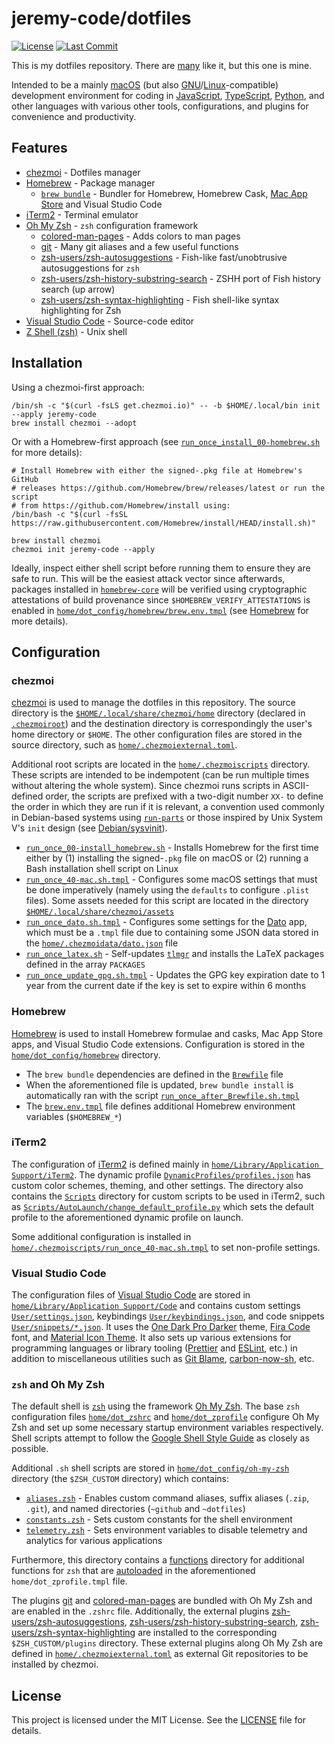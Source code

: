 <!-- Link references -->

[license-badge]: https://img.shields.io/github/license/jeremy-code/dotfiles?logo=data:image/svg+xml;base64,PHN2ZyByb2xlPSJpbWciIHZpZXdCb3g9IjAgMCAzMiAzMiIgeG1sbnM9Imh0dHA6Ly93d3cudzMub3JnLzIwMDAvc3ZnIj48dGl0bGU+Q2VydGlmaWNhdGU8L3RpdGxlPjxwYXRoIGZpbGw9IiNmZmYiIGQ9Ik00IDZ2MTRhMiAyIDAgMCAwIDIgMmgxMnY2bDMtMiAzIDJ2LTZoNGEyIDIgMCAwIDAgMi0yVjZhMiAyIDAgMCAwLTItMkg2YTIgMiAwIDAgMC0yIDJabTIgMGg4djJINlptMCA0aDZ2Mkg2Wm0wIDRoOHYySDZabTEwIDZINnYtMmgxMFptOC02djRsLTMtMi0zIDJ2LTRsLTQtMiA0LTJWNmwzIDIgMy0ydjQuMmw0IDEuOFoiLz48L3N2Zz4K&color=%23ff1423
[last-commit-badge]: https://img.shields.io/github/last-commit/jeremy-code/dotfiles?logo=git&logoColor=white&color=f05033

# jeremy-code/dotfiles

[![License][license-badge]](LICENSE) [![Last Commit][last-commit-badge]](https://github.com/jeremy-code/dotfiles/commit/main)

This is my dotfiles repository. There are [many](https://dotfiles.github.io) like it, but this one is mine.

Intended to be a mainly [macOS](https://www.apple.com/macos) (but also [GNU](https://www.gnu.org)/[Linux](https://www.linux.org)-compatible) development environment for coding in [JavaScript](https://ecma-international.org/publications-and-standards/standards/ecma-262/), [TypeScript](https://www.typescriptlang.org), [Python](https://www.python.org/), and other languages with various other tools, configurations, and plugins for convenience and productivity.

## Features

- [chezmoi](https://www.chezmoi.io) - Dotfiles manager
- [Homebrew](https://brew.sh) - Package manager
  - [`brew bundle`](https://docs.brew.sh/Brew-Bundle-and-Brewfile) - Bundler for Homebrew, Homebrew Cask, [Mac App Store](https://www.apple.com/app-store/) and Visual Studio Code
- [iTerm2](https://iterm2.com) - Terminal emulator
- [Oh My Zsh](https://ohmyz.sh) - `zsh` configuration framework
  - [colored-man-pages](https://github.com/ohmyzsh/ohmyzsh/tree/master/plugins/colored-man-pages) - Adds colors to man pages
  - [git](https://github.com/ohmyzsh/ohmyzsh/tree/master/plugins/git) - Many git aliases and a few useful functions
  - [zsh-users/zsh-autosuggestions](https://github.com/zsh-users/zsh-autosuggestions) - Fish-like fast/unobtrusive autosuggestions for `zsh`
  - [zsh-users/zsh-history-substring-search](https://github.com/zsh-users/zsh-history-substring-search) - ZSHH port of Fish history search (up arrow)
  - [zsh-users/zsh-syntax-highlighting](https://github.com/zsh-users/zsh-syntax-highlighting) - Fish shell-like syntax highlighting for Zsh
- [Visual Studio Code](https://code.visualstudio.com) - Source-code editor
- [Z Shell (zsh)](https://zsh.sourceforge.io) - Unix shell

## Installation

Using a chezmoi-first approach:

```shell
/bin/sh -c "$(curl -fsLS get.chezmoi.io)" -- -b $HOME/.local/bin init --apply jeremy-code
brew install chezmoi --adopt
```

Or with a Homebrew-first approach (see [`run_once_install_00-homebrew.sh`](home/.chezmoiscripts/run_once_00-install_homebrew.sh) for more details):

```shell
# Install Homebrew with either the signed-.pkg file at Homebrew's GitHub
# releases https://github.com/Homebrew/brew/releases/latest or run the script
# from https://github.com/Homebrew/install using:
/bin/bash -c "$(curl -fsSL https://raw.githubusercontent.com/Homebrew/install/HEAD/install.sh)"

brew install chezmoi
chezmoi init jeremy-code --apply
```

Ideally, inspect either shell script before running them to ensure they are safe to run. This will be the easiest attack vector since afterwards, packages installed in [`homebrew-core`](https://github.com/Homebrew/homebrew-core) will be verified using cryptographic attestations of build provenance since `$HOMEBREW_VERIFY_ATTESTATIONS` is enabled in [`home/dot_config/homebrew/brew.env.tmpl`](home/dot_config/homebrew/brew.env.tmpl) (see [Homebrew](#homebrew) for more details).

## Configuration

### chezmoi

[chezmoi](https://www.chezmoi.io) is used to manage the dotfiles in this repository. The source directory is the [`$HOME/.local/share/chezmoi/home`](home) directory (declared in [`.chezmoiroot`](.chezmoiroot)) and the destination directory is correspondingly the user's home directory or `$HOME`. The other configuration files are stored in the source directory, such as [`home/.chezmoiexternal.toml`](home/.chezmoiexternal.toml).

Additional root scripts are located in the [`home/.chezmoiscripts`](home/.chezmoiscripts) directory. These scripts are intended to be indempotent (can be run multiple times without altering the whole system). Since chezmoi runs scripts in ASCII-defined order, the scripts are prefixed with a two-digit number `XX-` to define the order in which they are run if it is relevant, a convention used commonly in Debian-based systems using [`run-parts`](https://manpages.debian.org/testing/debianutils/run-parts.8.html) or those inspired by Unix System V's `init` design (see [Debian/sysvinit](https://salsa.debian.org/debian/sysvinit/-/blob/master/debian/src/sysv-rc/doc/README.runlevels)).

- [`run_once_00-install_homebrew.sh`](home/.chezmoiscripts/run_once_00-install_homebrew.sh) - Installs Homebrew for the first time either by (1) installing the signed-`.pkg` file on macOS or (2) running a Bash installation shell script on Linux
- [`run_once_40-mac.sh.tmpl`](home/.chezmoiscripts/run_once_40-mac.sh.tmpl) - Configures some macOS settings that must be done imperatively (namely using the `defaults` to configure `.plist` files). Some assets needed for this script are located in the directory [`$HOME/.local/share/chezmoi/assets`](assets)
- [`run_once_dato.sh.tmpl`](home/.chezmoiscripts/run_once_dato.sh.tmpl) - Configures some settings for the [Dato](https://sindresorhus.com/dato) app, which must be a `.tmpl` file due to containing some JSON data stored in the [`home/.chezmoidata/dato.json`](home/.chezmoidata/dato.json) file
- [`run_once_latex.sh`](home/.chezmoiscripts/run_once_latex.sh) - Self-updates [`tlmgr`](https://www.tug.org/texlive/tlmgr.html) and installs the LaTeX packages defined in the array `PACKAGES`
- [`run_once_update_gpg.sh.tmpl`](home/.chezmoiscripts/run_once_update_gpg.sh.tmpl) - Updates the GPG key expiration date to 1 year from the current date if the key is set to expire within 6 months

### Homebrew

[Homebrew](https://brew.sh) is used to install Homebrew formulae and casks, Mac App Store apps, and Visual Studio Code extensions. Configuration is stored in the [`home/dot_config/homebrew`](home/dot_config/homebrew) directory.

- The `brew bundle` dependencies are defined in the [`Brewfile`](home/dot_config/homebrew/Brewfile) file
- When the aforementioned file is updated, `brew bundle install` is automatically ran with the script [`run_once_after_Brewfile.sh.tmpl`](home/dot_config/homebrew/run_once_after_Brewfile.sh.tmpl)
- The [`brew.env.tmpl`](home/dot_config/homebrew/brew.env.tmpl) file defines additional Homebrew environment variables (`$HOMEBREW_*`)

### iTerm2

The configuration of [iTerm2](https://iterm2.com) is defined mainly in [`home/Library/Application Support/iTerm2`](<home/Library/Application Support/iTerm2>). The dynamic profile [`DynamicProfiles/profiles.json`](<home/Library/Application Support/iTerm2/DynamicProfiles/profiles.json>) has custom color schemes, theming, and other settings. The directory also contains the [`Scripts`](<home/Library/Application Support/iTerm2/Scripts>) directory for custom scripts to be used in iTerm2, such as [`Scripts/AutoLaunch/change_default_profile.py`](<home/Library/Application Support/iTerm2/Scripts/AutoLaunch/change_default_profile.py>) which sets the default profile to the aforementioned dynamic profile on launch.

Some additional configuration is installed in [`home/.chezmoiscripts/run_once_40-mac.sh.tmpl`](home/.chezmoiscripts/run_once_40-mac.sh.tmpl#L125-L153) to set non-profile settings.

### Visual Studio Code

The configuration files of [Visual Studio Code](https://code.visualstudio.com) are stored in [`home/Library/Application Support/Code`](<home/Library/Application Support/Code>) and contains custom settings [`User/settings.json`](<home/Library/Application Support/Code/User/settings.json>), keybindings [`User/keybindings.json`](<home/Library/Application Support/Code/User/keybindings.json>), and code snippets [`User/snippets/*.json`](<home/Library/Application Support/Code/User/snippets>). It uses the [One Dark Pro Darker](https://marketplace.visualstudio.com/items?itemName=zhuangtongfa.Material-theme) theme, [Fira Code](https://github.com/tonsky/FiraCode) font, and [Material Icon Theme](https://marketplace.visualstudio.com/items?itemName=PKief.material-icon-theme). It also sets up various extensions for programming languages or library tooling ([Prettier](https://prettier.io) and [ESLint](https://eslint.org), etc.) in addition to miscellaneous utilities such as [Git Blame](https://marketplace.visualstudio.com/items?itemName=waderyan.gitblame), [carbon-now-sh](https://marketplace.visualstudio.com/items?itemName=ericadamski.carbon-now-sh), etc.

### `zsh` and Oh My Zsh

The default shell is [`zsh`](https://www.zsh.org) using the framework [Oh My Zsh](https://ohmyz.sh). The base `zsh` configuration files [`home/dot_zshrc`](home/dot_zshrc) and [`home/dot_zprofile`](home/dot_zprofile) configure Oh My Zsh and set up some necessary startup environment variables respectively. Shell scripts attempt to follow the [Google Shell Style Guide](https://google.github.io/styleguide/shellguide.html) as closely as possible.

Additional `.sh` shell scripts are stored in [`home/dot_config/oh-my-zsh`](home/dot_config/oh-my-zsh) directory (the `$ZSH_CUSTOM` directory) which contains:

- [`aliases.zsh`](home/dot_config/oh-my-zsh/aliases.zsh) - Enables custom command aliases, suffix aliases (`.zip`, `.git`), and named directories (`~github` and `~dotfiles`)
- [`constants.zsh`](home/dot_config/oh-my-zsh/constants.zsh) - Sets custom constants for the shell environment
- [`telemetry.zsh`](home/dot_config/oh-my-zsh/telemetry.zsh) - Sets environment variables to disable telemetry and analytics for various applications

Furthermore, this directory contains a [functions](home/dot_config/oh-my-zsh/functions) directory for additional functions for `zsh` that are [autoloaded](https://zsh.sourceforge.io/Doc/Release/Functions.html#index-autoloading-functions) in the aforementioned `home/dot_zprofile.tmpl` file.

The plugins [git](https://github.com/ohmyzsh/ohmyzsh/tree/master/plugins/git) and [colored-man-pages](https://github.com/ohmyzsh/ohmyzsh/tree/master/plugins/colored-man-pages) are bundled with Oh My Zsh and are enabled in the `.zshrc` file. Additionally, the external plugins [zsh-users/zsh-autosuggestions](https://github.com/zsh-users/zsh-autosuggestions), [zsh-users/zsh-history-substring-search](https://github.com/zsh-users/zsh-history-substring-search), [zsh-users/zsh-syntax-highlighting](https://github.com/zsh-users/zsh-syntax-highlighting) are installed to the corresponding `$ZSH_CUSTOM/plugins` directory. These external plugins along Oh My Zsh are defined in [`home/.chezmoiexternal.toml`](home/.chezmoiexternal.toml) as external Git repositories to be installed by chezmoi.

## License

This project is licensed under the MIT License. See the [LICENSE](LICENSE) file for details.
